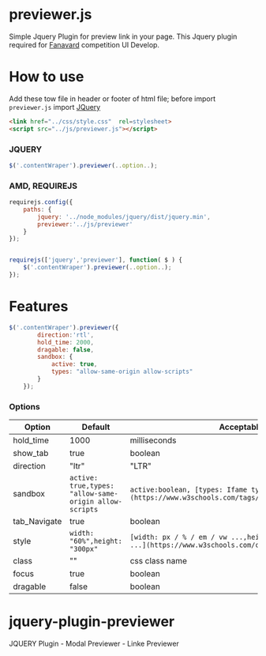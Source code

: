 

previewer.js
=============

Simple Jquery Plugin for preview link in your page. This Jquery plugin required for <a href="https://fanavard.com/" title="Fanavard">Fanavard</a> competition  UI Develop. 


# How to use

Add these tow file in header or footer of html file; before import `previewer.js` import <a href="https://code.jquery.com/" title="JQuery">JQuery</a>

``` html
<link href="../css/style.css"  rel=stylesheet>
<script src="../js/previewer.js"></script>
```


### JQUERY

``` javascript
$('.contentWraper').previewer(..option..);
```

### AMD, REQUIREJS

``` javascript
requirejs.config({
    paths: {
        jquery: '../node_modules/jquery/dist/jquery.min',
        previewer:'../js/previewer'
    }
});


requirejs(['jquery','previewer'], function( $ ) {
    $('.contentWraper').previewer(..option..);
});
```

# Features

``` javascript
$('.contentWraper').previewer({
        direction:'rtl',
        hold_time: 2000,
        dragable: false,
        sandbox: {
            active: true,
            types: "allow-same-origin allow-scripts"
        }
    });
```

### Options

Option      | Default                                                   | Acceptable
---         | ---                                                       | ---
hold_time   | 1000                                                      | milliseconds
show_tab    | true                                                      | boolean
direction   | "ltr"                                                     | "LTR" || "RTL"
sandbox     | `active: true,types: "allow-same-origin allow-scripts`    | `active:boolean, [types: Ifame types](https://www.w3schools.com/tags/att_iframe_sandbox.asp)`
tab_Navigate| true                                                      | boolean
style       | `width: "60%",height: "300px"`                           | `[width: px / % / em / vw ...,height: px / % / em / vh ...](https://www.w3schools.com/cssref/css_units.asp)`
class       | ""                                                        | css class name
focus       | true                                                      | boolean
dragable    | false                                                     | boolean

# jquery-plugin-previewer
JQUERY Plugin - Modal Previewer - Linke Previewer 






